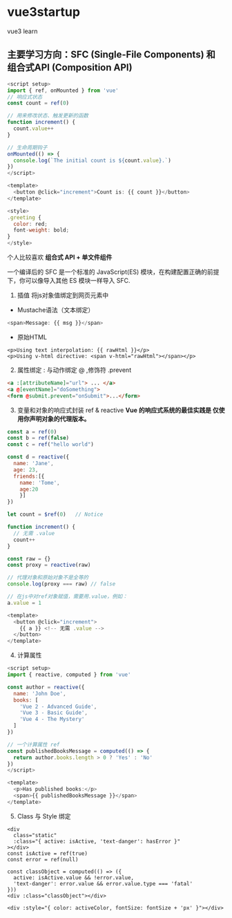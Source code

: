 # vue3startup
vue3 learn 

## 主要学习方向：SFC (Single-File Components) 和 组合式API (Composition API)
```javascript    
<script setup>
import { ref, onMounted } from 'vue'
// 响应式状态
const count = ref(0)

// 用来修改状态、触发更新的函数
function increment() {
  count.value++
}

// 生命周期钩子
onMounted(() => {
  console.log(`The initial count is ${count.value}.`)
})
</script>

<template>
  <button @click="increment">Count is: {{ count }}</button>
</template>

<style>
.greeting {
  color: red;
  font-weight: bold;
}
</style>
```
个人比较喜欢 **组合式 API + 单文件组件**

一个编译后的 SFC 是一个标准的 JavaScript(ES) 模块，在构建配置正确的前提下，你可以像导入其他 ES 模块一样导入 SFC.

1. 插值 将js对象值绑定到网页元素中

 - Mustache语法（文本绑定）
```javascript
<span>Message: {{ msg }}</span>
```
 - 原始HTML
```vue
<p>Using text interpolation: {{ rawHtml }}</p>
<p>Using v-html directive: <span v-html="rawHtml"></span></p>
```
2. 属性绑定 : 与动作绑定 @ ,修饰符 .prevent
```html
<a :[attributeName]="url"> ... </a>
<a @[eventName]="doSomething">
<form @submit.prevent="onSubmit">...</form>

```
3. 变量和对象的响应式封装 ref & reactive **Vue 的响应式系统的最佳实践是 仅使用你声明对象的代理版本。**
```js
const a = ref(0)
const b = ref(false)
const c = ref("hello world")

const d = reactive({
  name: 'Jane',
  age: 23,
  friends:[{
    name: 'Tome',
    age:20
    }]
})

let count = $ref(0)   // Notice

function increment() {
  // 无需 .value
  count++
}

const raw = {}
const proxy = reactive(raw)

// 代理对象和原始对象不是全等的
console.log(proxy === raw) // false

// 在js中对ref对象赋值，需要用.value，例如：
a.value = 1

<template>
  <button @click="increment">
    {{ a }} <!-- 无需 .value -->
  </button>
</template>
```
4. 计算属性 
```js
<script setup>
import { reactive, computed } from 'vue'

const author = reactive({
  name: 'John Doe',
  books: [
    'Vue 2 - Advanced Guide',
    'Vue 3 - Basic Guide',
    'Vue 4 - The Mystery'
  ]
})

// 一个计算属性 ref
const publishedBooksMessage = computed(() => {
  return author.books.length > 0 ? 'Yes' : 'No'
})
</script>

<template>
  <p>Has published books:</p>
  <span>{{ publishedBooksMessage }}</span>
</template>
```
5. Class 与 Style 绑定
```vue
<div
  class="static"
  :class="{ active: isActive, 'text-danger': hasError }"
></div>
const isActive = ref(true)
const error = ref(null)

const classObject = computed(() => ({
  active: isActive.value && !error.value,
  'text-danger': error.value && error.value.type === 'fatal'
}))
<div :class="classObject"></div>

<div :style="{ color: activeColor, fontSize: fontSize + 'px' }"></div>

```




